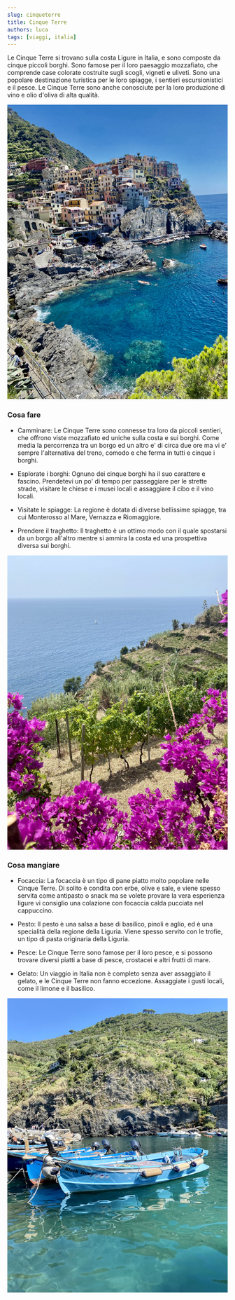 ```yaml
---
slug: cinqueterre
title: Cinque Terre
authors: luca
tags: [viaggi, italia]
---
```


Le Cinque Terre si trovano sulla costa Ligure in Italia, e sono composte da cinque piccoli borghi. Sono famose per il loro paesaggio mozzafiato, che comprende case colorate costruite sugli scogli, vigneti e uliveti. Sono una popolare destinazione turistica per le loro spiagge, i sentieri escursionistici e il pesce. Le Cinque Terre sono anche conosciute per la loro produzione di vino e olio d'oliva di alta qualità.

![Manarola](./primary.jpg)

### Cosa fare
- Camminare: Le Cinque Terre sono connesse tra loro da piccoli sentieri, che offrono viste mozzafiato ed uniche sulla costa e sui borghi. Come media la percorrenza tra un borgo ed un altro e' di circa due ore ma vi e' sempre l'alternativa del treno, comodo e che ferma in tutti e cinque i borghi.

- Esplorate i borghi: Ognuno dei cinque borghi ha il suo carattere e fascino. Prendetevi un po' di tempo per passeggiare per le strette strade, visitare le chiese e i musei locali e assaggiare il cibo e il vino locali.

- Visitate le spiagge: La regione è dotata di diverse bellissime spiagge, tra cui Monterosso al Mare, Vernazza e Riomaggiore.

- Prendere il traghetto: Il traghetto è un ottimo modo con il quale spostarsi da un borgo all'altro mentre si ammira la costa ed una prospettiva diversa sui borghi.

![Vigneti](./secondary.jpg)

### Cosa mangiare

- Focaccia: La focaccia è un tipo di pane piatto molto popolare nelle Cinque Terre. Di solito è condita con erbe, olive e sale, e viene spesso servita come antipasto o snack ma se volete provare la vera esperienza ligure vi consiglio una colazione con focaccia calda pucciata nel cappuccino.

- Pesto: Il pesto è una salsa a base di basilico, pinoli e aglio, ed è una specialità della regione della Liguria. Viene spesso servito con le trofie, un tipo di pasta originaria della Liguria.

- Pesce: Le Cinque Terre sono famose per il loro pesce, e si possono trovare diversi piatti a base di pesce, crostacei e altri frutti di mare.

- Gelato: Un viaggio in Italia non è completo senza aver assaggiato il gelato, e le Cinque Terre non fanno eccezione. Assaggiate i gusti locali, come il limone e il basilico.

![Il porto](./thernary.jpg)